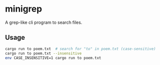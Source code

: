 # minigrep

A grep-like cli program to search files.

## Usage

```bash
cargo run to poem.txt  # search for "to" in poem.txt (case-sensitive)
cargo run to poem.txt --insensitive
env CASE_INSENSITIVE=1 cargo run to poem.txt
```
